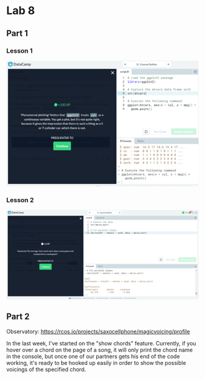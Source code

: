 # Lab 8 

## Part 1

### Lesson 1

![lab8a](https://github.com/oakleyaidan21/OSSLabs/blob/master/labScreenShots/lab8/lab8a.PNG?raw=true)


### Lesson 2 

![lab8b](https://github.com/oakleyaidan21/OSSLabs/blob/master/labScreenShots/lab8/lab8b.PNG?raw=true)


## Part 2 

Observatory: https://rcos.io/projects/saxocellphone/magicvoicing/profile

In the last week, I've started on the "show chords" feature. Currently, if you hover over a chord on the page of a song, it will only print the chord name in the console, but once one of our partners gets his end of the code working, it's ready to be hooked up easily in order to show the possible voicings of the specified chord. 
